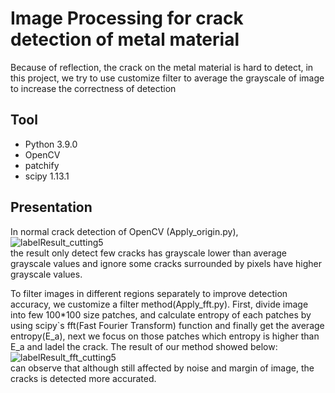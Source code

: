 # Image Processing for crack detection of metal material
Because of reflection, the crack on the metal material is hard to detect, in this project, we try to use customize filter to average the grayscale of image to increase the correctness of detection
## Tool
- Python 3.9.0
- OpenCV
- patchify
- scipy 1.13.1
## Presentation
In normal crack detection of OpenCV (Apply_origin.py),<br>
![labelResult_cutting5](https://github.com/user-attachments/assets/dc770200-4aea-466e-8c80-b9d01db38b1d)<br>
the result only detect few cracks has grayscale lower than average grayscale values
and ignore some cracks surrounded by pixels have higher grayscale values.

To filter images in different regions separately to improve detection accuracy, we customize a filter method(Apply_fft.py). First, divide image into few 100*100 size patches, 
and calculate entropy of each patches by using scipy`s fft(Fast Fourier Transform) function and finally get the average entropy(E_a), next we focus on those patches which entropy is higher than E_a and ladel the crack. The result of our method showed below:<br>
![labelResult_fft_cutting5](https://github.com/user-attachments/assets/f132eb6b-544b-479f-b4d8-4d32fa64b1df)<br>
can observe that although still affected by noise and margin of image, the cracks is detected more accurated.
